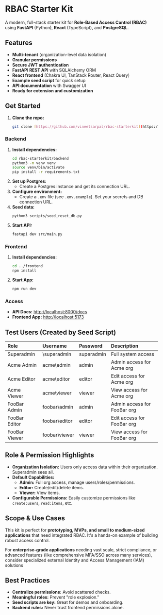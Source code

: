 # RBAC Starter Kit

A modern, full-stack starter kit for **Role-Based Access Control (RBAC)** using **FastAPI** (Python), **React** (TypeScript), and **PostgreSQL**.

## Features

* **Multi-tenant** (organization-level data isolation)
* **Granular permissions**
* **Secure JWT authentication**
* **FastAPI REST API** with SQLAlchemy ORM
* **React frontend** (Chakra UI, TanStack Router, React Query)
* **Example seed script** for quick setup
* **API documentation** with Swagger UI
* **Ready for extension and customization**


## Get Started

1.  **Clone the repo:**
    ```bash
    git clone [https://github.com/vineetsarpal/rbac-starterkit](https://github.com/vineetsarpal/rbac-starterkit)
    ```

### Backend

1.  **Install dependencies:**
    ```bash
    cd rbac-starterkit/backend
    python3 -m venv venv
    source venv/bin/activate
    pip install -r requirements.txt
    ```
2.  **Set up Postgres:**
    * Create a Postgres instance and get its connection URL.
3.  **Configure environment:**
    * Create a `.env` file (see `.env.example`). Set your secrets and DB connection URL.
4.  **Seed data:**
    ```bash
    python3 scripts/seed_reset_db.py
    ```
5.  **Start API:**
    ```bash
    fastapi dev src/main.py
    ```

### Frontend

1.  **Install dependencies:**
    ```bash
    cd ../frontend
    npm install
    ```
2.  **Start App:**
    ```bash
    npm run dev
    ```

### Access

* **API Docs:** [http://localhost:8000/docs](http://localhost:8000/docs)
* **Frontend App:** [http://localhost:5173](http://localhost:5173)


## Test Users (Created by Seed Script)

| Role          | Username        | Password   | Description                       |
| :------------ | :-------------- | :--------- | :-------------------------------- |
| Superadmin    | \superadmin     | superadmin | Full system access                |
| Acme Admin    | acme\admin      | admin      | Admin access for Acme org         |
| Acme Editor   | acme\editor     | editor     | Edit access for Acme org          |
| Acme Viewer   | acme\viewer     | viewer     | View access for Acme org          |
| FooBar Admin  | foobar\admin    | admin      | Admin access for FooBar org       |
| FooBar Editor | foobar\editor   | editor     | Edit access for FooBar org        |
| FooBar Viewer | foobar\viewer   | viewer     | View access for FooBar org        |


## Role & Permission Highlights

* **Organization Isolation:** Users only access data within their organization. Superadmin sees all.
* **Default Capabilities:**
    * **Admin:** Full org access, manage users/roles/permissions.
    * **Editor:** Create/edit/delete items.
    * **Viewer:** View items.
* **Configurable Permissions:** Easily customize permissions like `create:users`, `read:items`, etc.


## Scope & Use Cases

This kit is perfect for **prototyping, MVPs, and small to medium-sized applications** that need integrated RBAC. It's a hands-on example of building robust access control.

For **enterprise-grade applications** needing vast scale, strict compliance, or advanced features (like comprehensive MFA/SSO across many services), consider specialized external Identity and Access Management (IAM) solutions


## Best Practices

* **Centralize permissions:** Avoid scattered checks.
* **Meaningful roles:** Prevent "role explosion."
* **Seed scripts are key:** Great for demos and onboarding.
* **Backend rules:** Never trust frontend permissions alone.